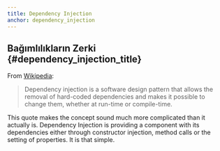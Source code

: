 ```yaml
---
title: Dependency Injection
anchor: dependency_injection
---
```


## Bağımlılıkların Zerki {#dependency_injection_title}

From [Wikipedia](http://en.wikipedia.org/wiki/Dependency_injection):

> Dependency injection is a software design pattern that allows the removal of hard-coded dependencies and makes it
> possible to change them, whether at run-time or compile-time.

This quote makes the concept sound much more complicated than it actually is.
Dependency Injection is providing a component with its dependencies either
through constructor injection, method calls or the setting of properties. It
is that simple.
